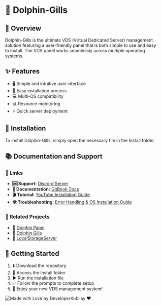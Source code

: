 # 🐬 Dolphin-Gills

## 🌊 Overview
Dolphin-Gills is the ultimate VDS (Virtual Dedicated Server) management solution featuring a user-friendly panel that is both simple to use and easy to install. The VDS panel works seamlessly across multiple operating systems.

## ✨ Features
- 🖥️ Simple and intuitive user interface
- 🚀 Easy installation process
- 💻 Multi-OS compatibility
- 📊 Resource monitoring
- ⚡ Quick server deployment

## 🔧 Installation
To install Dolphin-Gills, simply open the necessary file in the Install folder.

## 📚 Documentation and Support

### 🔗 Links
- **🆘 Support:** [Discord Server](https://discord.gg/4Xpwwz6pgN)
- **📖 Documentation:** [GitBook Docs](https://dolphin-panel.gitbook.io)
- **🎬 Tutorial:** [YouTube Installation Guide](https://youtu.be/XTg2BHs1qGE)
- **🛠️ Troubleshooting:** [Error Handling & OS Installation Guide](https://youtu.be/DpweQiVHy-Y)

### 🤝 Related Projects
- 🐬 [Dolphin Panel](https://github.com/DeveloperKubilay/Dolphin-panel)
- 🐬 [Dolphin Gills](https://github.com/DeveloperKubilay/Dolphin-Gills)
- 💾 [LocalStorageServer](https://github.com/DeveloperKubilay/LocalStorageServer)

## 🚀 Getting Started
1. ⬇️ Download the repository
2. 📁 Access the Install folder
3. ▶️ Run the installation file
4. ✅ Follow the prompts to complete setup
5. 🎉 Enjoy your new VDS management system!


![Made with Love by DeveloperKubilay](https://img.shields.io/badge/Made%20with%20%E2%9D%A4-DeveloperKubilay-red) ❤️